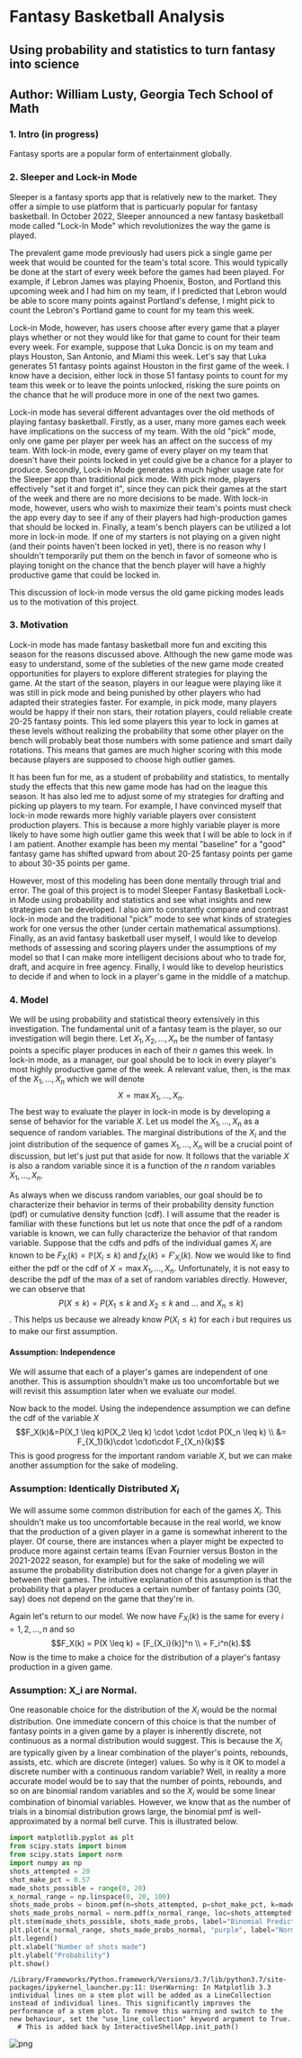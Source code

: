 # Fantasy Basketball Analysis
## Using probability and statistics to turn fantasy into science
## Author: William Lusty, Georgia Tech School of Math
### 1. Intro (in progress)
Fantasy sports are a popular form of entertainment globally.
### 2. Sleeper and Lock-in Mode
Sleeper is a fantasy sports app that is relatively new to the market. They offer a simple to use platform that is particuarly popular for fantasy basketball. In October 2022, Sleeper announced a new fantasy basketball mode called "Lock-In Mode" which revolutionizes the way the game is played. 

The prevalent game mode previously had users pick a single game per week that would be counted for the team's total score. This would typically be done at the start of every week before the games had been played. For example, if Lebron James was playing Phoenix, Boston, and Portland this upcoming week and I had him on my team, if I predicted that Lebron would be able to score many points against Portland's defense, I might pick to count the Lebron's Portland game to count for my team this week. 

Lock-in Mode, however, has users choose after every game that a player plays whether or not they would like for that game to count for their team every week. For example, suppose that Luka Doncic is on my team and plays Houston, San Antonio, and Miami this week. Let's say that Luka generates 51 fantasy points against Houston in the first game of the week. I know have a decision, either lock in those 51 fantasy points to count for my team this week or to leave the points unlocked, risking the sure points on the chance that he will produce more in one of the next two games.

Lock-in mode has several different advantages over the old methods of playing fantasy basketball. Firstly, as a user, many more games each week have implications on the success of my team. With the old "pick" mode, only one game per player per week has an affect on the success of my team. With lock-in mode, every game of every player on my team that doesn't have their points locked in yet could give be a chance for a player to produce. Secondly, Lock-in Mode generates a much higher usage rate for the Sleeper app than traditional pick mode. With pick mode, players effectively "set it and forget it", since they can pick their games at the start of the week and there are no more decisions to be made. With lock-in mode, however, users who wish to maximize their team's points must check the app every day to see if any of their players had high-production games that should be locked in. Finally, a team's bench players can be utilized a lot more in lock-in mode. If one of my starters is not playing on a given night (and their points haven't been locked in yet), there is no reason why I shouldn't temporarily put them on the bench in favor of someone who is playing tonight on the chance that the bench player will have a highly productive game that could be locked in.

This discussion of lock-in mode versus the old game picking modes leads us to the motivation of this project. 

### 3. Motivation
Lock-in mode has made fantasy basketball more fun and exciting this season for the reasons discussed above. Although the new game mode was easy to understand, some of the subleties of the new game mode created opportunities for players to explore different strategies for playing the game. At the start of the season, players in our league were playing like it was still in pick mode and being punished by other players who had adapted their strategies faster. For example, in pick mode, many players would be happy if their non stars, their rotation players, could reliable create 20-25 fantasy points. This led some players this year to lock in games at these levels without realizing the probability that some other player on the bench will probably beat those numbers with some patience and smart daily rotations.  This means that games are much higher scoring with this mode because players are supposed to choose high outlier games. 

It has been fun for me, as a student of probability and statistics, to mentally study the effects that this new game mode has had on the league this season. It has also led me to adjust some of my strategies for drafting and picking up players to my team. For example, I have convinced myself that lock-in mode rewards more highly variable players over consistent production players. This is because a more highly variable player is more likely to have some high outlier game this week that I will be able to lock in if I am patient. Another example has been my mental "baseline" for a "good" fantasy game has shifted upward from about 20-25 fantasy points per game to about 30-35 points per game. 

However, most of this modeling has been done mentally through trial and error. The goal of this project is to model Sleeper Fantasy Basketball Lock-in Mode using probability and statistics and see what insights and new strategies can be developed. I also aim to constantly compare and contrast lock-in mode and the traditional "pick" mode to see what kinds of strategies work for one versus the other (under certain mathematical assumptions). Finally, as an avid fantasy basketball user myself, I would like to develop methods of assessing and scoring players under the assumptions of my model so that I can make more intelligent decisions about who to trade for, draft, and acquire in free agency. Finally, I would like to develop heuristics to decide if and when to lock in a player's game in the middle of a matchup. 

### 4. Model
We will be using probability and statistical theory extensively in this investigation. The fundamental unit of a fantasy team is the player, so our investigation will begin there. Let $X_1, X_2, ..., X_n$ be the number of fantasy points a specific player produces in each of their $n$ games this week. In lock-in mode, as a manager, our goal should be to lock in every player's most highly productive game of the week. A relevant value, then, is the max of the $X_1, ..., X_n$ which we will denote $$X=\max{X_1, ..., X_n}. $$ The best way to evaluate the player in lock-in mode is by developing a sense of behavior for the variable $X$. Let us model the $X_1, ..., X_n$ as a sequence of random variables. The marginal distributions of the $X_i$ and the joint distribution of the sequence of games $X_1, ..., X_n$ will be a crucial point of discussion, but let's just put that aside for now. It follows that the variable $X$ is also a random variable since it is a function of the $n$ random variables $X_1, ..., X_n$. 

As always when we discuss random variables, our goal should be to characterize their behavior in terms of their probability density function (pdf) or cumulative density function (cdf). I will assume that the reader is familiar with these functions but let us note that once the pdf of a random variable is known, we can fully characterize the behavior of that random variable. Suppose that the cdfs and pdfs of the individual games $X_i$ are known to be $F_{X_i}(k) = \mathbb{P}(X_i \leq k)$ and $f_{X_i}(k) = F'_{X_i}(k)$. Now we would like to find either the pdf or the cdf of $X=\max{X_1, ..., X_n}$. Unfortunately, it is not easy to describe the pdf of the max of a set of random variables directly. However, we can observe that $$P(X \leq k) = P(X_1 \leq k \text{ and } X_2 \leq k \text{ and } ... \text{ and } X_n \leq k)$$. This helps us because we already know $P(X_i \leq k)$ for each $i$ but requires us to make our first assumption. 

#### Assumption: Independence
We will assume that each of a player's games are independent of one another. This is assumption shouldn't make us too uncomfortable but we will revisit this assumption later when we evaluate our model. 

Now back to the model. Using the independence assumption we can define the cdf of the variable $X$ $$F_X(k)&=P(X_1 \leq k)P(X_2 \leq k) \cdot \cdot \cdot P(X_n \leq k) \\ &= F_{X_1}(k)\cdot \cdot\cdot F_{X_n}(k)$$ This is good progress for the important random variable $X$, but we can make another assumption for the sake of modeling. 

### Assumption: Identically Distributed $X_i$
We will assume some common distribution for each of the games $X_i$. This shouldn't make us too uncomfortable because in the real world, we know that the production of a given player in a game is somewhat inherent to the player. Of course, there are instances when a player might be expected to produce more against certain teams (Evan Fournier versus Boston in the 2021-2022 season, for example) but for the sake of modeling we will assume the probability distribution does not change for a given player in between their games. The intuitive explanation of this assumption is that the probability that a player produces a certain number of fantasy points (30, say) does not depend on the game that they're in. 

Again let's return to our model. We now have $F_{X_i}(k)$ is the same for every $i=1, 2, ..., n$ and so $$F_X(k) = P(X \leq k) = [F_{X_i}(k)]^n \\ = F_i^n(k).$$ Now is the time to make a choice for the distribution of a player's fantasy production in a given game.

### Assumption: X_i are Normal. 
One reasonable choice for the distribution of the $X_i$ would be the normal distribution. One immediate concern of this choice is that the number of fantasy points in a given game by a player is inherently discrete, not continuous as a normal distribution would suggest. This is because the $X_i$ are typically given by a linear combination of the player's points, rebounds, assists, etc. which are discrete (integer) values. So why is it OK to model a discrete number with a continuous random variable? Well, in reality a more accurate model would be to say that the number of points, rebounds, and so on are binomial random variables and so the $X_i$ would be some linear combination of binomial variables. However, we know that as the number of trials in a binomial distribution grows large, the binomial pmf is well-approximated by a normal bell curve. This is illustrated below. 


```python
import matplotlib.pyplot as plt
from scipy.stats import binom
from scipy.stats import norm
import numpy as np
shots_attempted = 20
shot_make_pct = 0.57
made_shots_possible = range(0, 20)
x_normal_range = np.linspace(0, 20, 100)
shots_made_probs = binom.pmf(n=shots_attempted, p=shot_make_pct, k=made_shots_possible)
shots_made_probs_normal = norm.pdf(x_normal_range, loc=shots_attempted*shot_make_pct, scale = np.sqrt(shots_attempted * shot_make_pct * (1 - shot_make_pct)))
plt.stem(made_shots_possible, shots_made_probs, label="Binomial Predicted Probabilities")
plt.plot(x_normal_range, shots_made_probs_normal, "purple", label="Normal Predicted Probabilities")
plt.legend()
plt.xlabel("Number of shots made")
plt.ylabel("Probability")
plt.show()
```

    /Library/Frameworks/Python.framework/Versions/3.7/lib/python3.7/site-packages/ipykernel_launcher.py:11: UserWarning: In Matplotlib 3.3 individual lines on a stem plot will be added as a LineCollection instead of individual lines. This significantly improves the performance of a stem plot. To remove this warning and switch to the new behaviour, set the "use_line_collection" keyword argument to True.
      # This is added back by InteractiveShellApp.init_path()



![png](README_files/README_1_1.png)



```python

```
